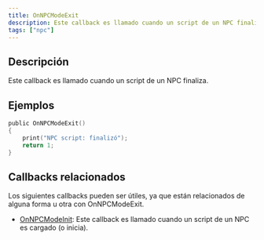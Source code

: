 ```yaml
---
title: OnNPCModeExit
description: Este callback es llamado cuando un script de un NPC finaliza (o deja de estar cargado).
tags: ["npc"]
---
```


## Descripción

Este callback es llamado cuando un script de un NPC finaliza.


## Ejemplos

```c
public OnNPCModeExit()
{
    print("NPC script: finalizó");
    return 1;
}
```


## Callbacks relacionados

Los siguientes callbacks pueden ser útiles, ya que están relacionados de alguna forma u otra con OnNPCModeExit. 

- [OnNPCModeInit](OnNPCModeInit): Este callback es llamado cuando un script de un NPC es cargado (o inicia).

